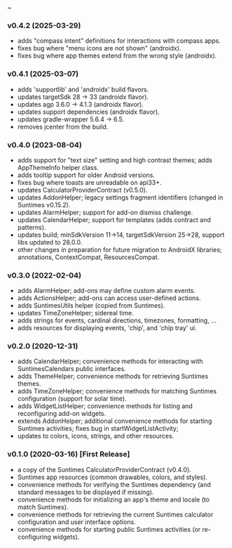 ~

### v0.4.2 (2025-03-29)
* adds "compass intent" definitions for interactions with compass apps.
* fixes bug where "menu icons are not shown" (androidx).
* fixes bug where app themes extend from the wrong style (androidx).

### v0.4.1 (2025-03-07)
* adds 'supportlib' and 'androidx' build flavors.
* updates targetSdk 28 -> 33 (androidx flavor).
* updates agp 3.6.0 -> 4.1.3 (androidx flavor).
* updates support dependencies (androidx flavor).
* updates gradle-wrapper 5.6.4 -> 6.5.
* removes jcenter from the build.

### v0.4.0 (2023-08-04)
* adds support for "text size" setting and high contrast themes; adds AppThemeInfo helper class.
* adds tooltip support for older Android versions.
* fixes bug where toasts are unreadable on api33+.
* updates CalculatorProviderContract (v0.5.0).
* updates AddonHelper; legacy settings fragment identifiers (changed in Suntimes v0.15.2).
* updates AlarmHelper; support for add-on dismiss challenge.
* updates CalendarHelper; support for templates (adds contract and patterns).
* updates build; minSdkVersion 11->14, targetSdkVersion 25->28, support libs updated to 28.0.0.
* other changes in preparation for future migration to AndroidX libraries; annotations, ContextCompat, ResourcesCompat.

### v0.3.0 (2022-02-04)
* adds AlarmHelper; add-ons may define custom alarm events.
* adds ActionsHelper; add-ons can access user-defined actions.
* adds SuntimesUtils helper (copied from Suntimes).
* updates TimeZoneHelper; sidereal time.
* adds strings for events, cardinal directions, timezones, formatting, ...
* adds resources for displaying events, 'chip', and 'chip tray' ui.

### v0.2.0 (2020-12-31)
* adds CalendarHelper; convenience methods for interacting with SuntimesCalendars public interfaces.
* adds ThemeHelper; convenience methods for retrieving Suntimes themes.
* adds TimeZoneHelper; convenience methods for matching Suntimes configuration (support for solar time).
* adds WidgetListHelper; convenience methods for listing and reconfiguring add-on widgets.
* extends AddonHelper; additional convenience methods for starting Suntimes activities; fixes bug in startWidgetListActivity;
* updates to colors, icons, strings, and other resources.

### v0.1.0 (2020-03-16) [First Release]
* a copy of the Suntimes CalculatorProviderContract (v0.4.0).
* Suntimes app resources (common drawables, colors, and styles).
* convenience methods for verifying the Suntimes dependency (and standard messages to be displayed if missing).
* convenience methods for initializing an app's theme and locale (to match Suntimes).
* convenience methods for retrieving the current Suntimes calculator configuration and user interface options.
* convenience methods for starting public Suntimes activities (or re-configuring widgets).